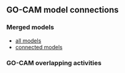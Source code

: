 ## GO-CAM model connections

### Merged models

 - [all models](/pombase_gocam_view/docs/ALL_MERGED)
 - [connected models](/pombase_gocam_view/docs/ALL_CONNECTED)

### GO-CAM overlapping activities

<app-gocam-overlaps-table></app-gocam-overlaps-table>
